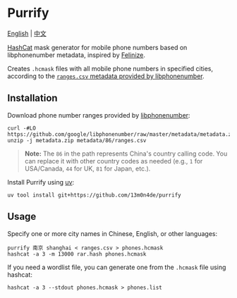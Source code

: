 # Purrify

[English](README.md) | [中文](README.zh.md)

[HashCat](https://github.com/hashcat/hashcat) mask generator for mobile phone numbers based on libphonenumber metadata, inspired by [Felinize](https://github.com/Arnie97/felinize/).

Creates `.hcmask` files with all mobile phone numbers in specified cities, according to the [`ranges.csv` metadata provided by libphonenumber][1].

## Installation

Download phone number ranges provided by [libphonenumber](https://github.com/google/libphonenumber):

```
curl -#LO https://github.com/google/libphonenumber/raw/master/metadata/metadata.zip
unzip -j metadata.zip metadata/86/ranges.csv
```

> **Note:** The `86` in the path represents China's country calling code. You can replace it with other country codes as needed (e.g., `1` for USA/Canada, `44` for UK, `81` for Japan, etc.).

Install Purrify using [uv](https://github.com/astral-sh/uv):

```
uv tool install git+https://github.com/13m0n4de/purrify
```

## Usage

Specify one or more city names in Chinese, English, or other languages:

```
purrify 南京 shanghai < ranges.csv > phones.hcmask
hashcat -a 3 -m 13000 rar.hash phones.hcmask
```

If you need a wordlist file, you can generate one from the `.hcmask` file using hashcat:

```
hashcat -a 3 --stdout phones.hcmask > phones.list
```

[1]: https://github.com/google/libphonenumber/blob/master/metadata/metadata.zip
